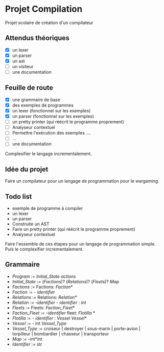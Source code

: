 # Projet Compilation
Projet scolaire de création d'un compilateur

## Attendus théoriques
- [X] un lexer
- [X] un parser
- [X] un ast 
- [ ] un visiteur
- [ ] une documentation

## Feuille de route
- [X] une grammaire de base
- [X] des exemples de programmes
- [X] un lexer (fonctionnel sur les exemples)
- [X] un parser (fonctionnel sur les exemples)
- [ ] un pretty printer (qui réécrit le programme proprement)
- [ ] Analyseur contextuel
- [ ] Permettre l'exécution des exemples ....
- [ ] ...
- [ ] une documentation

Complexifier le langage incrementalement.

## Idée du projet

Faire un compilateur pour un langage de programmation pour le wargaming.

## Todo list
- exemple de programme à compiler
- un lexer
- un parser
- Construite un AST
- Faire un pretty printer (qui réécrit le programme proprement)
- Analyseur contextuel

Faire l'essemble de ces étapes pour un langage de programmation simple. Puis le complexifier incrementalement.

## Grammaire
- _Program_ := _Initial_State_  _actions_  
- _Initial_State_ := (_Factions_)? (_Relations_)? (_Fleets_)? _Map_  
- _Factions_ := Factions: _Faction_*
- _Faction_ := - _identifier_
- _Relations_ := Relations: _Relation_*  
- _Relation_ := -_identifier_ - _identifier_ : _int_  
- _Fleets_ := Fleets: _Faction_Fleet_*  
- _Faction_Fleet_ := -_identifier_  fleet: _Flotilla_ * 
- _Flotilla_ := - _identifier_ : _Vessel_ _Vessel_*   
- _Vessel_ := - int _Vessel_Type_
- _Vessel_Type_ := croiseur | destroyer | sous-marin | porte-avion | torpilleur | bombardier | chasseur | transporteur
- _Map_ := -int*int  
- _Identifier_ := str
